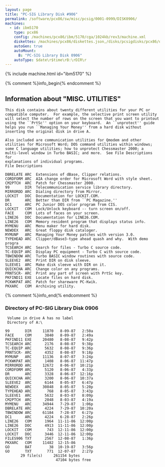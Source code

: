 ```yaml
---
layout: page
title: "PC-SIG Library Disk #906"
permalink: /software/pcx86/sw/misc/pcsig/0001-0999/DISK0906/
machines:
  - id: ibm5170
    type: pcx86
    config: /machines/pcx86/ibm/5170/cga/1024kb/rev3/machine.xml
    diskettes: /machines/pcx86/diskettes.json,/disks/pcsigdisks/pcx86/diskettes.json
    autoGen: true
    autoMount:
      B: "PC-SIG Library Disk 0906"
    autoType: $date\r$time\rB:\rDIR\r
---
```


{% include machine.html id="ibm5170" %}

{% comment %}info_begin{% endcomment %}

## Information about "MISC. UTILITIES"

    This disk contains about twenty different utilities for your PC or
    compatible computer.  For example, the selective print screen utility
    will select the number of rows on the screen that you want to printout
    using the ``PrtSc'' option on your keyboard.  An ``unprotect'' guide
    helps you run ``Managing Your Money'' from a hard disk without
    inserting the original disk in drive A.
    
    Also included are communication utilities for Qmodem and other
    utilities for Microsoft Word; DOS command utilities within windows;
    some C language utilities; how to unprotect Chessmaster 2000; a
    multi-level window in Turbo BASIC; and more.  See File Descriptions for
    explanations of individual programs.
    File Descriptions
    
    DBRELATE ARC  Extensions of dBase, Clipper relations.
    CORDFORM ARC  AIA change order for Microsoft Word with style sheet.
    CM2PTCH  ARC  Patch for Chessmaster 2000.
    99       DIR  Telecommunication service library directory.
    MIRRORDD ARC  Dialing directory from Mirror.
    LOCKIT   DOC  Documentation for LOCKIT.COM.
    DR       ARC  Better than DIR from ``PC Magazine.''
    DC1      ARC  PC Junior DOS color program from CIS.
    LOCKIT   COM  Lock/Unlock keyboard -- turn screen on/off.
    FACE     COM  Lots of faces on your screen.
    LINE26   DOC  Documentation for LINE26.COM.
    LINE26   COM  Memory resident program that displays status info.
    MYMENU   ARC  Menu maker for hard disk.
    NEWDEX   ARC  Great floppy disk cataloger.
    MYMUNP   ARC  Managing Your Money patches with version 3.0.
    TYPEHEAD ARC  Clipper/dBase3-type ahead quash and why.  With demo progra
    TCSEARCH ARC  Search for files - Turbo C source code.
    TC-EQUIP ARC  Display PC equipment - Turbo C with source code.
    TBWINDOW ARC  Turbo BASIC window routines with source code.
    SLEEVE2  ARC  Print DIR on disk sleeve.
    SLEEVE1  ARC  Make disk sleeve with DIR on it.
    QUICKCHA ARC  Change color on any programs.
    PRNTSCR- ARC  Print any part of screen with PrtSc key.
    PKFIND11 EXE  Locate files on hard disk.
    PCKWKPAT ARC  Patch for shareware PC-Kwik.
    PKXARC   COM  Archiving utility.
{% comment %}info_end{% endcomment %}


### Directory of PC-SIG Library Disk 0906

     Volume in drive A has no label
     Directory of A:\

    99       DIR     11870   8-09-87   2:50a
    FACE     COM      3840   8-09-87   2:49a
    PKFIND11 EXE     20480   8-08-87   9:42p
    TCSEARCH ARC      2176   8-08-87   9:38p
    TC-EQUIP ARC      5632   8-08-87   9:36p
    PRNTSCR- ARC      4352   8-08-87   9:18p
    MYMUNP   ARC     11136   8-07-87   3:24p
    PCKWKPAT ARC      1408   8-06-87  11:47p
    MIRRORDD ARC     12672   8-06-87  10:21p
    CORDFORM ARC      5120   8-06-87   4:33p
    DR       ARC      3328   8-06-87  12:16p
    QUICKCHA ARC      3200   8-06-87  10:37a
    SLEEVE2  ARC      6144   8-05-87   6:47p
    NEWDEX   ARC     30848   8-05-87   5:20p
    TYPEHEAD ARC       768   8-05-87   3:43p
    SLEEVE1  ARC      5632   8-03-87   8:09p
    CM2PTCH  ARC      2048   8-03-87   4:19a
    MYMENU   ARC     34944   7-29-87   1:06p
    DBRELATE ARC      4224   7-29-87  10:20a
    TBWINDOW ARC     61184   7-28-87   6:27p
    DC1      ARC      4224   6-28-87   2:26p
    LINE26   COM      1964  11-11-86  12:00p
    LINE26   DOC      4913  11-11-86  12:00p
    LOCKIT   COM       743  12-11-86  12:00p
    LOCKIT   DOC      3446  12-11-86  12:00p
    FILES906 TXT      2567  12-08-87   1:36p
    PKXARC   COM     11482  12-15-86
    GO       BAT        38  10-19-87   3:56p
    GO       TXT       771  12-07-87   2:27p
           29 file(s)     261154 bytes
                           47104 bytes free
